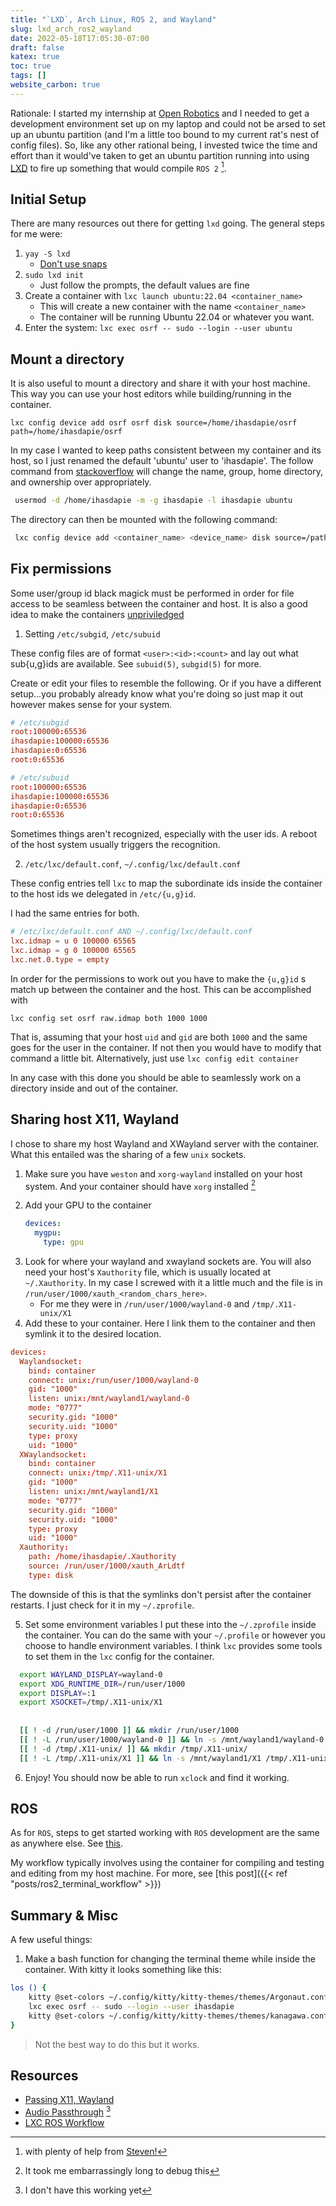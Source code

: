```yaml
---
title: "`LXD`, Arch Linux, ROS 2, and Wayland"
slug: lxd_arch_ros2_wayland
date: 2022-05-18T17:05:30-07:00
draft: false
katex: true
toc: true
tags: []
website_carbon: true
---
```


Rationale: I started my internship at [Open Robotics](https://openrobotics.org/) and I needed to get a development environment set up on my laptop and could not be arsed to set up an ubuntu partition (and I'm a little too bound to my current rat's nest of config files).
So, like any other rational being, I invested twice the time and effort than it would've taken to get an ubuntu partition running into using [LXD](https://linuxcontainers.org/) to fire up something that would compile `ROS 2` [^1].
[^1]: with plenty of help from [Steven!](http://www.nuclearsandwich.com)


## Initial Setup

There are many resources out there for getting `lxd` going. 
The general steps for me were:

1. `yay -S lxd`
    - [Don't use snaps](https://news.ycombinator.com/item?id=24383341)
2. `sudo lxd init`
    - Just follow the prompts, the default values are fine
3. Create a container with `lxc launch ubuntu:22.04 <container_name>`
    - This will create a new container with the name `<container_name>`
    - The container will be running Ubuntu 22.04 or whatever you want.
4. Enter the system: `lxc exec osrf -- sudo --login --user ubuntu`


## Mount a directory
It is also useful to mount a directory and share it with your host
machine. This way you can use your host editors while building/running
in the container.

`lxc config device add osrf osrf disk source=/home/ihasdapie/osrf path=/home/ihasdapie/osrf`

In my case I wanted to keep paths consistent between my container and its host, so I just renamed the default 'ubuntu' user to 'ihasdapie'. The follow command from [stackoverflow](https://unix.stackexchange.com/questions/98461/proper-way-of-changing-username-in-ubuntu-or-any-linux) will change the name, group, home directory, and ownership over appropriately.

``` bash
 usermod -d /home/ihasdapie -m -g ihasdapie -l ihasdapie ubuntu
```

The directory can then be mounted with the following command:

``` bash
 lxc config device add <container_name> <device_name> disk source=/path/in/host path=/path/in/container
```

## Fix permissions
Some user/group id black magick must be performed in order for file access to be seamless between the container and host.
It is also a good idea to make the containers [unpriviledged](https://wiki.archlinux.org/title/Linux_Containers#Enable_support_to_run_unprivileged_containers_(optional))

1. Setting `/etc/subgid`, `/etc/subuid` 

These config files are of format `<user>:<id>:<count>` and lay out what sub{u,g}ids are available.
See `subuid(5)`, `subgid(5)` for more.


Create or edit your files to resemble the following. 
Or if you have a different setup...you probably already know what you're doing so just map it out however makes sense for your system.


``` conf
# /etc/subgid
root:100000:65536
ihasdapie:100000:65536
ihasdapie:0:65536
root:0:65536
```

``` conf
# /etc/subuid
root:100000:65536
ihasdapie:100000:65536
ihasdapie:0:65536
root:0:65536
```


Sometimes things aren't recognized, especially with the user ids. 
A reboot of the host system usually triggers the recognition.

2. `/etc/lxc/default.conf`, `~/.config/lxc/default.conf`

These config entries tell `lxc` to map the subordinate ids inside the container to the host ids we delegated in `/etc/{u,g}id`.

I had the same entries for both.

``` conf
# /etc/lxc/default.conf AND ~/.config/lxc/default.conf
lxc.idmap = u 0 100000 65565
lxc.idmap = g 0 100000 65565
lxc.net.0.type = empty
```


In order for the permissions to work out you have to make the `{u,g}id`
s match up between the container and the host. This can be accomplished
with

`lxc config set osrf raw.idmap both 1000 1000`

That is, assuming that your host `uid` and `gid` are both `1000` and the
same goes for the user in the container. If not then you would have to
modify that command a little bit. Alternatively, just use
`lxc config edit container`


In any case with this done you should be able to seamlessly work on a
directory inside and out of the container.


## Sharing host X11, Wayland
I chose to share my host Wayland and XWayland server with the container. 
What this entailed was the sharing of a few `unix` sockets.


1. Make sure you have `weston` and `xorg-wayland` installed on your host system. And your container should have `xorg` installed [^b] 
[^b]: It took me embarrassingly long to debug this
2. Add your GPU to the container
    ```yml
    devices:
      mygpu:
        type: gpu
    ```
3. Look for where your wayland and xwayland sockets are. You will also need your host's `Xauthority` file, which is usually located at `~/.Xauthority`. 
In my case I screwed with it a little much and the file is in `/run/user/1000/xauth_<random_chars_here>`. 
    - For me they were in `/run/user/1000/wayland-0` and `/tmp/.X11-unix/X1`
4. Add these to your container. Here I link them to the container and then symlink it to the desired location. 
``` conf
devices:
  Waylandsocket:
    bind: container
    connect: unix:/run/user/1000/wayland-0
    gid: "1000"
    listen: unix:/mnt/wayland1/wayland-0
    mode: "0777"
    security.gid: "1000"
    security.uid: "1000"
    type: proxy
    uid: "1000"
  XWaylandsocket:
    bind: container
    connect: unix:/tmp/.X11-unix/X1
    gid: "1000"
    listen: unix:/mnt/wayland1/X1
    mode: "0777"
    security.gid: "1000"
    security.uid: "1000"
    type: proxy
    uid: "1000"
  Xauthority:
    path: /home/ihasdapie/.Xauthority
    source: /run/user/1000/xauth_ArLdtf
    type: disk
```

The downside of this is that the symlinks don't persist after the container restarts. 
I just check for it in my `~/.zprofile`.

5. Set some environment variables
I put these into the `~/.zprofile` inside the container. You can do the same with your `~/.profile` or however you choose to handle environment variables. I think `lxc` provides some tools to set them in the `lxc` config for the container.


```bash 
  export WAYLAND_DISPLAY=wayland-0
  export XDG_RUNTIME_DIR=/run/user/1000
  export DISPLAY=:1
  export XSOCKET=/tmp/.X11-unix/X1
  
  
  [[ ! -d /run/user/1000 ]] && mkdir /run/user/1000
  [[ ! -L /run/user/1000/wayland-0 ]] && ln -s /mnt/wayland1/wayland-0 /run/user/1000/wayland-0
  [[ ! -d /tmp/.X11-unix/ ]] && mkdir /tmp/.X11-unix/
  [[ ! -L /tmp/.X11-unix/X1 ]] && ln -s /mnt/wayland1/X1 /tmp/.X11-unix/X1
```




6. Enjoy!
You should now be able to run `xclock` and find it working.


## ROS
As for `ROS`, steps to get started working with `ROS` development are
the same as anywhere else. See [this](https://docs.ros.org/en/rolling/index.html).

My workflow typically involves using the container for compiling and testing and editing from my host machine.
For more, see [this post]({{< ref "posts/ros2_terminal_workflow"  >}})





## Summary & Misc

A few useful things:

1. Make a bash function for changing the terminal theme while inside the container.
With kitty it looks something like this:

```bash
los () {
    kitty @set-colors ~/.config/kitty/kitty-themes/themes/Argonaut.conf
    lxc exec osrf -- sudo --login --user ihasdapie
    kitty @set-colors ~/.config/kitty/kitty-themes/themes/kanagawa.conf
}
```
> Not the best way to do this but it works.


## Resources
- [Passing X11, Wayland](https://discuss.linuxcontainers.org/t/howto-use-the-hosts-wayland-and-xwayland-servers-inside-containers/8765)
- [Audio Passthrough](https://discuss.linuxcontainers.org/t/audio-via-pulseaudio-inside-container/8768) [^a] 
- [LXC ROS Workflow](https://artivis.github.io/post/2020/lxc/)

[^a]: I don't have this working yet
























